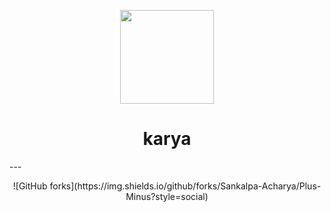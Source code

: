 <p align='center'><img src='https://i.postimg.cc/HWXLQH19/Karya-1-modified.png' height='150px' width='150px'></p>
<h1 align='center'>karya</h1>
---
<p align='center'>
![GitHub forks](https://img.shields.io/github/forks/Sankalpa-Acharya/Plus-Minus?style=social)

</p>
